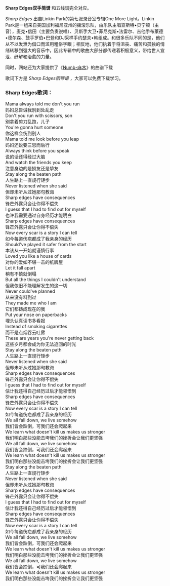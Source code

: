 

**Sharp Edges双手简谱** 和五线谱完全对应。

_Sharp Edges_ 出自Linkin Park的第七张录音室专辑One More Light。Linkin
Park是一组来自美国加利福尼亚州的摇滚乐队，由乐队主唱查斯特•贝宁顿（主音），麦克•信田（主要负责说唱）、贝斯手大卫•菲尼克斯•法雷尔、吉他手布莱德•德尔森、鼓手罗伯•巴登和DJ采样手约瑟夫•韩组成。和很多乐队不同的是，他们从不以发泄为借口而滥用粗俗字眼；相反地，他们执着于将沮丧、痛苦和孤独的情绪转移到强大的音乐中，因此专辑中的歌曲大部分都传递着积极意义，带给世人宣泄、纾解和治愈的力量。

同时，网站还为大家提供了《[Numb-麻木](Music-1878-Numb-麻木---Linkin-Park.html "Numb-麻木")》的曲谱下载

歌词下方是 _Sharp Edges钢琴谱_ ，大家可以免费下载学习。

### Sharp Edges歌词：

Mama always told me don't you run  
妈妈总告诫我别到处乱走  
Don't you run with scissors, son  
别拿着剪刀乱跑，儿子  
You're gonna hurt someone  
你这样会伤到别人  
Mama told me look before you leap  
妈妈还说要三思而后行  
Always think before you speak  
说的话还得经过大脑  
And watch the friends you keep  
注意身边的是损友还是挚友  
Stay along the beaten path  
人生路上一直规行矩步  
Never listened when she said  
但却未听从过她那句教诲  
Sharp edges have consequences  
锋芒外露只会让你得不偿失  
I guess that I had to find out for myself  
也许我需要通过自身经历才能明白  
Sharp edges have consequences  
锋芒外露只会让你得不偿失  
Now every scar is a story I can tell  
如今每道伤疤都成了我亲身的经历  
Should've played it safer from the start  
本该从一开始就谨慎行事  
Loved you like a house of cards  
对你的爱如不堪一击的纸牌屋  
Let it fall apart  
稍有不慎就倒塌  
But all the things I couldn't understand  
但我依旧不能理解发生的这一切  
Never could've planned  
从来没有料到过  
They made me who I am  
它们都铸成现在的我  
Put your nose on paperbacks  
埋头认真读书多看报  
Instead of smoking cigarettes  
而不是点烟吞云吐雾  
These are years you're never getting back  
这些岁月都会成为你无法追回的时光  
Stay along the beaten path  
人生路上一直规行矩步  
Never listened when she said  
但却未听从过她那句教诲  
Sharp edges have consequences  
锋芒外露只会让你得不偿失  
I guess that I had to find out for myself  
估计我还得自己经历过后才能领悟到  
Sharp edges have consequences  
锋芒外露只会让你得不偿失  
Now every scar is a story I can tell  
如今每道伤疤都成了我亲身的经历  
We all fall down, we live somehow  
我们皆会跌倒，可我们还会爬起来  
We learn what doesn't kill us makes us stronger  
我们明白那些没能击垮我们的挫折会让我们更坚强  
We all fall down, we live somehow  
我们皆会跌倒，可我们还会爬起来  
We learn what doesn't kill us makes us stronger  
我们明白那些没能击垮我们的挫折会让我们更坚强  
Stay along the beaten path  
人生路上一直规行矩步  
Never listened when she said  
但却未听从过她那句教诲  
Sharp edges have consequences  
锋芒外露只会让你得不偿失  
I guess that I had to find out for myself  
估计我还得自己经历过后才能领悟到  
Sharp edges have consequences  
锋芒外露只会让你得不偿失  
Now every scar is a story I can tell  
如今每道伤疤都成了我亲身的经历  
We all fall down, we live somehow  
我们皆会跌倒，可我们还会爬起来  
We learn what doesn't kill us makes us stronger  
我们明白那些没能击垮我们的挫折会让我们更坚强  
We all fall down, we live somehow  
我们皆会跌倒，可我们还会爬起来  
We learn what doesn't kill us makes us stronger  
我们明白那些没能击垮我们的挫折会让我们更坚强

